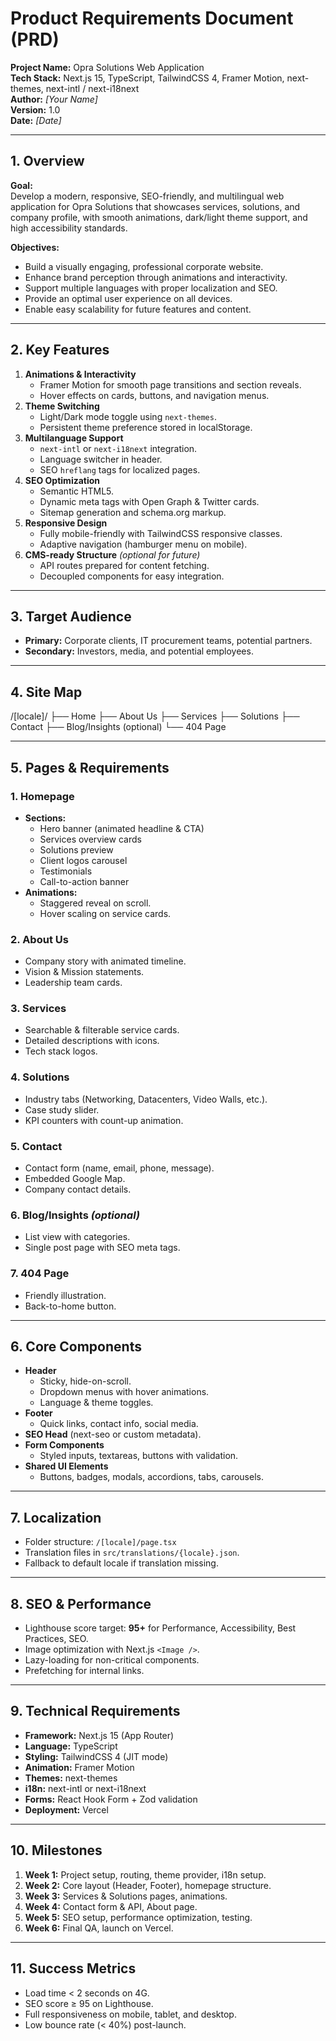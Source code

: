 # Product Requirements Document (PRD)

**Project Name:** Opra Solutions Web Application  
**Tech Stack:** Next.js 15, TypeScript, TailwindCSS 4, Framer Motion, next-themes, next-intl / next-i18next  
**Author:** _[Your Name]_  
**Version:** 1.0  
**Date:** _[Date]_  

---

## 1. Overview
**Goal:**  
Develop a modern, responsive, SEO-friendly, and multilingual web application for Opra Solutions that showcases services, solutions, and company profile, with smooth animations, dark/light theme support, and high accessibility standards.

**Objectives:**
- Build a visually engaging, professional corporate website.
- Enhance brand perception through animations and interactivity.
- Support multiple languages with proper localization and SEO.
- Provide an optimal user experience on all devices.
- Enable easy scalability for future features and content.

---

## 2. Key Features
1. **Animations & Interactivity**
   - Framer Motion for smooth page transitions and section reveals.
   - Hover effects on cards, buttons, and navigation menus.
2. **Theme Switching**
   - Light/Dark mode toggle using `next-themes`.
   - Persistent theme preference stored in localStorage.
3. **Multilanguage Support**
   - `next-intl` or `next-i18next` integration.
   - Language switcher in header.
   - SEO `hreflang` tags for localized pages.
4. **SEO Optimization**
   - Semantic HTML5.
   - Dynamic meta tags with Open Graph & Twitter cards.
   - Sitemap generation and schema.org markup.
5. **Responsive Design**
   - Fully mobile-friendly with TailwindCSS responsive classes.
   - Adaptive navigation (hamburger menu on mobile).
6. **CMS-ready Structure** *(optional for future)*
   - API routes prepared for content fetching.
   - Decoupled components for easy integration.

---

## 3. Target Audience
- **Primary:** Corporate clients, IT procurement teams, potential partners.
- **Secondary:** Investors, media, and potential employees.

---

## 4. Site Map
/[locale]/
├── Home
├── About Us
├── Services
├── Solutions
├── Contact
├── Blog/Insights (optional)
└── 404 Page



---

## 5. Pages & Requirements

### 1. Homepage
- **Sections:**
  - Hero banner (animated headline & CTA)
  - Services overview cards
  - Solutions preview
  - Client logos carousel
  - Testimonials
  - Call-to-action banner
- **Animations:**
  - Staggered reveal on scroll.
  - Hover scaling on service cards.

### 2. About Us
- Company story with animated timeline.
- Vision & Mission statements.
- Leadership team cards.

### 3. Services
- Searchable & filterable service cards.
- Detailed descriptions with icons.
- Tech stack logos.

### 4. Solutions
- Industry tabs (Networking, Datacenters, Video Walls, etc.).
- Case study slider.
- KPI counters with count-up animation.

### 5. Contact
- Contact form (name, email, phone, message).
- Embedded Google Map.
- Company contact details.

### 6. Blog/Insights *(optional)*
- List view with categories.
- Single post page with SEO meta tags.

### 7. 404 Page
- Friendly illustration.
- Back-to-home button.

---

## 6. Core Components
- **Header**
  - Sticky, hide-on-scroll.
  - Dropdown menus with hover animations.
  - Language & theme toggles.
- **Footer**
  - Quick links, contact info, social media.
- **SEO Head** (next-seo or custom metadata).
- **Form Components**
  - Styled inputs, textareas, buttons with validation.
- **Shared UI Elements**
  - Buttons, badges, modals, accordions, tabs, carousels.

---

## 7. Localization
- Folder structure: `/[locale]/page.tsx`
- Translation files in `src/translations/{locale}.json`.
- Fallback to default locale if translation missing.

---

## 8. SEO & Performance
- Lighthouse score target: **95+** for Performance, Accessibility, Best Practices, SEO.
- Image optimization with Next.js `<Image />`.
- Lazy-loading for non-critical components.
- Prefetching for internal links.

---

## 9. Technical Requirements
- **Framework:** Next.js 15 (App Router)
- **Language:** TypeScript
- **Styling:** TailwindCSS 4 (JIT mode)
- **Animation:** Framer Motion
- **Themes:** next-themes
- **i18n:** next-intl or next-i18next
- **Forms:** React Hook Form + Zod validation
- **Deployment:** Vercel

---

## 10. Milestones
1. **Week 1:** Project setup, routing, theme provider, i18n setup.
2. **Week 2:** Core layout (Header, Footer), homepage structure.
3. **Week 3:** Services & Solutions pages, animations.
4. **Week 4:** Contact form & API, About page.
5. **Week 5:** SEO setup, performance optimization, testing.
6. **Week 6:** Final QA, launch on Vercel.

---

## 11. Success Metrics
- Load time < 2 seconds on 4G.
- SEO score ≥ 95 on Lighthouse.
- Full responsiveness on mobile, tablet, and desktop.
- Low bounce rate (< 40%) post-launch.